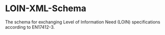 # LOIN-XML-Schema

The schema for exchanging Level of Information Need (LOIN) specifications according to EN17412-3.
